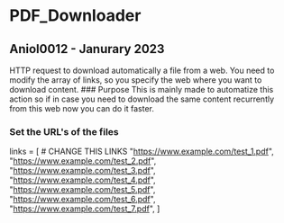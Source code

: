 # PDF_Downloader
## Aniol0012 - Janurary 2023
HTTP request to download automatically a file from a web. You need to modify the array of links, so you specify the web where you want to download content. ### Purpose
This is mainly made to automatize this action so if in case you need to download the same content recurrently from this web now you can do it faster.

### Set the URL's of the files

links = [ # CHANGE THIS LINKS
    "https://www.example.com/test_1.pdf",
    "https://www.example.com/test_2.pdf",
    "https://www.example.com/test_3.pdf",
    "https://www.example.com/test_4.pdf",
    "https://www.example.com/test_5.pdf",
    "https://www.example.com/test_6.pdf",
    "https://www.example.com/test_7.pdf",
]
